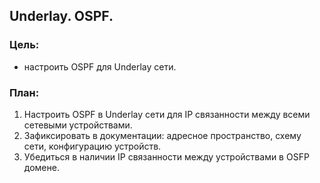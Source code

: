 ## **Underlay. OSPF.**

### **Цель:**

  * настроить OSPF для Underlay сети.
  
### **План:**
    
 1) Настроить OSPF в Underlay сети для IP связанности между всеми сетевыми устройствами.
 2) Зафиксировать в документации: адресное пространство, схему сети, конфигурацию устройств.
 3) Убедиться в наличии IP связанности между устройствами в OSFP домене.

